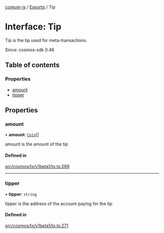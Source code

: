 [coreum-js](../README.md) / [Exports](../modules.md) / Tip

# Interface: Tip

Tip is the tip used for meta-transactions.

Since: cosmos-sdk 0.46

## Table of contents

### Properties

- [amount](Tip.md#amount)
- [tipper](Tip.md#tipper)

## Properties

### amount

• **amount**: [`Coin`](../modules/internal_.md#coin)[]

amount is the amount of the tip

#### Defined in

[src/cosmos/tx/v1beta1/tx.ts:269](https://github.com/PulsaraIO/coreum-js/blob/64a1208/src/cosmos/tx/v1beta1/tx.ts#L269)

___

### tipper

• **tipper**: `string`

tipper is the address of the account paying for the tip

#### Defined in

[src/cosmos/tx/v1beta1/tx.ts:271](https://github.com/PulsaraIO/coreum-js/blob/64a1208/src/cosmos/tx/v1beta1/tx.ts#L271)
